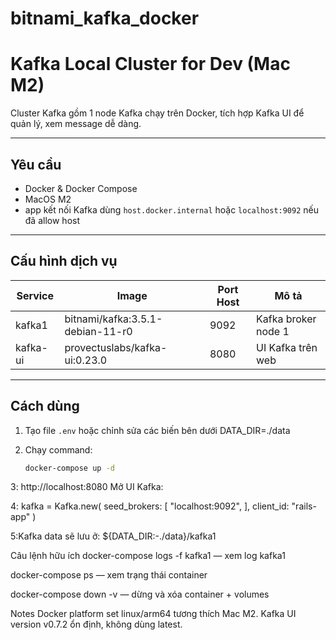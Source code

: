 # bitnami_kafka_docker

# Kafka Local Cluster for Dev (Mac M2)

Cluster Kafka gồm 1 node Kafka chạy trên Docker, tích hợp Kafka UI để quản lý, xem message dễ dàng.

---

## Yêu cầu

- Docker & Docker Compose
- MacOS M2
- app kết nối Kafka dùng `host.docker.internal` hoặc `localhost:9092` nếu đã allow host

---

## Cấu hình dịch vụ

| Service  | Image                            | Port Host | Mô tả               |
| -------- | -------------------------------- | --------- | ------------------- |
| kafka1   | bitnami/kafka:3.5.1-debian-11-r0 | 9092      | Kafka broker node 1 |
| kafka-ui | provectuslabs/kafka-ui:0.23.0    | 8080      | UI Kafka trên web   |

---

## Cách dùng

1. Tạo file `.env` hoặc chỉnh sửa các biến bên dưới
   DATA_DIR=./data

2. Chạy command:

   ```bash
   docker-compose up -d
   ```

3: http://localhost:8080 Mở UI Kafka:

4: kafka = Kafka.new(
seed_brokers: [
"localhost:9092",
],
client_id: "rails-app"
)

5:Kafka data sẽ lưu ở:
${DATA_DIR:-./data}/kafka1

Câu lệnh hữu ích
docker-compose logs -f kafka1 — xem log kafka1

docker-compose ps — xem trạng thái container

docker-compose down -v — dừng và xóa container + volumes

Notes
Docker platform set linux/arm64 tương thích Mac M2.
Kafka UI version v0.7.2 ổn định, không dùng latest.
